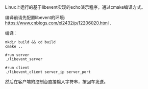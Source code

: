 Linux上运行的基于libevent实现的echo演示程序，通过cmake编译方式。

编译前请先配置libevent的环境: https://www.cnblogs.com/xl2432/p/12206020.html .

编译：
```
mkdir build && cd build
cmake ..

#run server
./libevent_server

#run client
./libevent_client server_ip server_port
```
然后在客户端的控制台直接输入字符串，按回车发送。